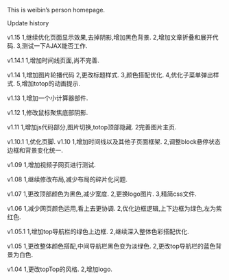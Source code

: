This is weibin’s person homepage.

Update history


v1.15
1,继续优化页面显示效果,去掉阴影,增加黑色背景.
2,增加文章折叠和展开代码.
3,测试一下AJAX能否工作.

v1.14.1
1,增加时间线页面,尚不完善.

v1.14
1,增加图片轮播代码
2,更改标题样式.
3,颜色搭配优化.
4,优化子菜单弹出样式.
5,增加totop的动画提示.

v1.13
1,增加一个小计算器部件.

v1.12
1,修改鼠标聚焦底部阴影.

v1.11
1,增加js代码部分,图片切换,totop顶部隐藏.
2完善图片主页.

v1.10.1
1,优化页脚.
v1.10
1,增加时间线以及其他子页面框架.
2,调整block悬停状态边框和背景变化统一.

v1.09
1,增加视频子网页进行测试.

v1.08
1,继续修改布局,减少布局的碎片化问题.

v1.07
1,更改顶部颜色为黑色,减少宽度.
2,更换logo图片.
3,精简css文件.

v1.06
1,减少网页颜色运用,看上去更协调.
2,优化边框逻辑,上下边框为绿色,左为紫红色.

v1.05.1 
1,增加top导航栏的绿色上边框.
2,继续深入整体色彩搭配优化.

v1.05
1,更改整体颜色搭配,中间导航栏黑色变为淡绿色.
2,更改top导航栏的蓝色背景为白色.

v1.04
1,更改topTop的风格.
2,增加logo.